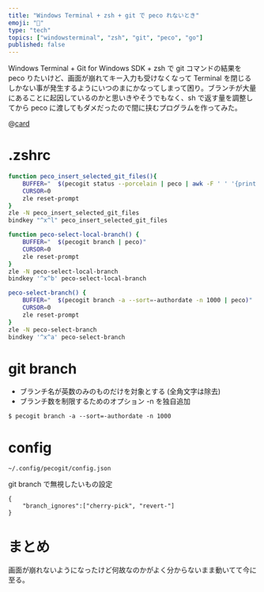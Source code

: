 ```yaml
---
title: "Windows Terminal + zsh + git で peco れないとき"
emoji: "🔨"
type: "tech"
topics: ["windowsterminal", "zsh", "git", "peco", "go"]
published: false
---
```


Windows Terminal + Git for Windows SDK + zsh で git コマンドの結果を peco りたいけど、画面が崩れてキー入力も受けなくなって Terminal を閉じるしかない事が発生するようにいつのまにかなってしまって困り。ブランチが大量にあることに起因しているのかと思いきやそうでもなく、sh で返す量を調整してから peco に渡してもダメだったので間に挟むプログラムを作ってみた。

@[card](https://github.com/basyura/pecogit)

# .zshrc

```sh
function peco_insert_selected_git_files(){
    BUFFER="  $(pecogit status --porcelain | peco | awk -F ' ' '{print $NF}' | tr '\n' ' ')"
    CURSOR=0
    zle reset-prompt
}
zle -N peco_insert_selected_git_files
bindkey "^x^l" peco_insert_selected_git_files

function peco-select-local-branch() {
    BUFFER="  $(pecogit branch | peco)"
    CURSOR=0
    zle reset-prompt
}
zle -N peco-select-local-branch
bindkey '^x^b' peco-select-local-branch

peco-select-branch() {
    BUFFER="  $(pecogit branch -a --sort=-authordate -n 1000 | peco)"
    CURSOR=0
    zle reset-prompt
}
zle -N peco-select-branch
bindkey '^x^a' peco-select-branch
```

# git branch

* ブランチ名が英数のみのものだけを対象とする (全角文字は除去)
* ブランチ数を制限するためのオプション -n を独自追加

```
$ pecogit branch -a --sort=-authordate -n 1000
```

# config

`~/.config/pecogit/config.json`

git branch で無視したいもの設定

```
{
    "branch_ignores":["cherry-pick", "revert-"]
}
```

# まとめ

画面が崩れないようになったけど何故なのかがよく分からないまま動いてて今に至る。
